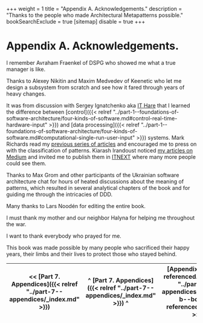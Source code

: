 +++
weight = 1
title = "Appendix A. Acknowledgements."
description = "Thanks to the people who made Architectural Metapatterns possible."
bookSearchExclude = true
[sitemap]
  disable = true
+++

# Appendix A\. Acknowledgements\.

I remember Avraham Fraenkel of DSPG who showed me what a true manager is like\.

Thanks to Alexey Nikitin and Maxim Medvedev of Keenetic who let me design a subsystem from scratch and see how it fared through years of heavy changes\.

It was from discussion with Sergey Ignatchenko aka [IT Hare](http://ithare.com/) that I learned the difference between [control]({{< relref "../part-1--foundations-of-software-architecture/four-kinds-of-software.md#control-real-time-hardware-input" >}}) and [data processing]({{< relref "../part-1--foundations-of-software-architecture/four-kinds-of-software.md#computational-single-run-user-input" >}}) systems\. Mark Richards read my [previous series of articles](https://medium.com/itnext/introduction-to-software-architecture-with-actors-part-1-89de6000e0d3) and encouraged me to press on with the classification of patterns\. Kiarash Irandoust noticed [my articles on Medium](https://medium.com/@denyspoltorak) and invited me to publish them in [ITNEXT](https://itnext.io/) where many more people could see them\.

Thanks to Max Grom and other participants of the Ukrainian software architecture chat for hours of heated discussions about the meaning of patterns, which resulted in several analytical chapters of the book and for guiding me through the intricacies of DDD\.

Many thanks to Lars Noodén for editing the entire book\.

I must thank my mother and our neighbor Halyna for helping me throughout the war\.

I want to thank everybody who prayed for me\.

This book was made possible by many people who sacrificed their happy years, their limbs and their lives to protect those who stayed behind\.

<nav>

| \<\< [Part 7\. Appendices]({{< relref "../part-7--appendices/_index.md" >}}) | ^ [Part 7\. Appendices]({{< relref "../part-7--appendices/_index.md" >}}) ^ | [Appendix B\. Books referenced\.]({{< relref "../part-7--appendices/appendix-b--books-referenced.md" >}}) \>\> |
| --- | --- | --- |

</nav>



